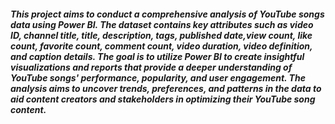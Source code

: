 ##### This project aims to conduct a comprehensive analysis of YouTube songs data using Power BI. The dataset contains key attributes such as video ID, channel title, title, description, tags, published date,view count, like count, favorite count, comment count, video duration, video definition, and caption details. The goal is to utilize Power BI to create insightful visualizations and reports that provide a deeper understanding of YouTube songs' performance, popularity, and user engagement. The analysis aims to uncover trends, preferences, and patterns in the data to aid content creators and stakeholders in optimizing their YouTube song content.
